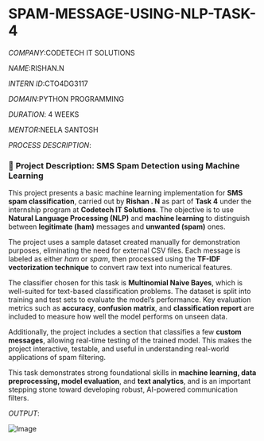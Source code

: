 # SPAM-MESSAGE-USING-NLP-TASK-4

*COMPANY*:CODETECH IT SOLUTIONS 

*NAME*:RISHAN.N

*INTERN ID*:CTO4DG3117

*DOMAIN*:PYTHON PROGRAMMING

*DURATION*: 4 WEEKS 

*MENTOR*:NEELA SANTOSH 

*PROCESS DESCRIPTION*:

### 📝 **Project Description: SMS Spam Detection using Machine Learning**

This project presents a basic machine learning implementation for **SMS spam classification**, carried out by **Rishan . N** as part of **Task 4** under the internship program at **Codetech IT Solutions**. The objective is to use **Natural Language Processing (NLP)** and **machine learning** to distinguish between **legitimate (ham)** messages and **unwanted (spam)** ones.

The project uses a sample dataset created manually for demonstration purposes, eliminating the need for external CSV files. Each message is labeled as either *ham* or *spam*, then processed using the **TF-IDF vectorization technique** to convert raw text into numerical features.

The classifier chosen for this task is **Multinomial Naive Bayes**, which is well-suited for text-based classification problems. The dataset is split into training and test sets to evaluate the model’s performance. Key evaluation metrics such as **accuracy**, **confusion matrix**, and **classification report** are included to measure how well the model performs on unseen data.

Additionally, the project includes a section that classifies a few **custom messages**, allowing real-time testing of the trained model. This makes the project interactive, testable, and useful in understanding real-world applications of spam filtering.

This task demonstrates strong foundational skills in **machine learning, data preprocessing, model evaluation**, and **text analytics**, and is an important stepping stone toward developing robust, AI-powered communication filters.

*OUTPUT*:

![Image](https://github.com/user-attachments/assets/2bc851df-681b-415f-9c3f-d38bbb777b29)
